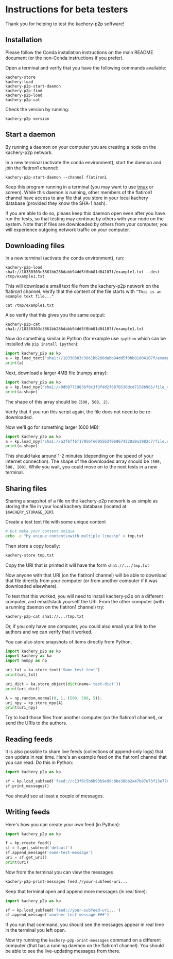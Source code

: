 # Instructions for beta testers

Thank you for helping to test the kachery-p2p software!

## Installation

Please follow the Conda installation instructions on the main README document (or the non-Conda instructions if you prefer).

Open a terminal and verify that you have the following commands available:

```
kachery-store
kachery-load
kachery-p2p-start-daemon
kachery-p2p-find
kachery-p2p-load
kachery-p2p-cat
```

Check the version by running:

```
kachery-p2p version
```

## Start a daemon

By running a daemon on your computer you are creating a node on the kachery-p2p network.

In a new terminal (activate the conda environment), start the daemon and join the flatiron1 channel:

```
kachery-p2p-start-daemon --channel flatiron1
```

Keep this program running in a terminal (you may want to use [tmux](https://github.com/tmux/tmux/wiki) or screen). While this daemon is running, other members of the flatiron1 channel have access to any file that you store in your local kachery database (provided they know the SHA-1 hash).

If you are able to do so, pleaes keep this daemon open even after you have run the tests, so that testing may continue by others with your node on the system. Note that if files are downloaded by others from your computer, you will experience outgoing network traffic on your computer.

## Downloading files

In a new terminal (activate the conda environment), run:

```
kachery-p2p-load sha1://18330303c3861bb286dabb94dd5f0bb81d04107f/example1.txt --dest /tmp/example1.txt
```

This will download a small text file from the kachery-p2p network on the flatiron1 channel. Verify that the content of the file starts with `"This is an example text file..."`

```
cat /tmp/example1.txt
```

Also verify that this gives you the same output:

```
kachery-p2p-cat sha1://18330303c3861bb286dabb94dd5f0bb81d04107f/example1.txt
```

Now do something similar in Python (for example use `ipython` which can be installed via `pip install ipython`):

```python
import kachery_p2p as kp
a = kp.load_text('sha1://18330303c3861bb286dabb94dd5f0bb81d04107f/example1.txt')
print(a)
```

Next, download a larger 4MB file (numpy array):

```python
import kachery_p2p as kp
a = kp.load_npy('sha1://0db97719836f0c3f3fdd2f8870530dcd7158b985/file_4MB.npy')
print(a.shape)
```

The shape of this array should be `(500, 500, 2)`.

Verify that if you run this script again, the file does not need to be re-downloaded.

Now we'll go for something larger (600 MB):

```python
import kachery_p2p as kp
a = kp.load_npy('sha1://a3f6ff6f17056fe6955b3f0b9674220a0a3982c7/file.npy?manifest=a79769fc3ed451d3ef45a48d8d1b5c03da0d5309')
print(a.shape)
```

This should take around 1-2 minutes (depending on the speed of your internet connection). The shape of the downloaded array should be `(500, 500, 100)`. While you wait, you could move on to the next tests in a new terminal.

## Sharing files

Sharing a snapshot of a file on the kachery-p2p network is as simple as storing the file in your local kachery database (located at `$KACHERY_STORAGE_DIR`).

Create a test text file with some unique content

```bash
# But make your content unique
echo -e "My unique content\nwith multiple lines\n" > tmp.txt
```

Then store a copy locally:

```bash
kachery-store tmp.txt
```

Copy the URI that is printed it will have the form `sha1://.../tmp.txt`

Now anyone with that URI (on the flatiron1 channel) will be able to download that file directly from your computer (or from another computer if it was downloaded elsewhere).

To test that this worked, you will need to install kachery-p2p on a different computer, and email/slack yourself the URI. From the other computer (with a running daemon on the flatiron1 channel) try:

```bash
kachery-p2p-cat sha1://.../tmp.txt
```

Or, if you only have one computer, you could also email your link to the authors and we can verify that it worked.

You can also store snapshots of items directly from Python.

```python
import kachery_p2p as kp
import kachery as ka
import numpy as np

uri_txt = ka.store_text('Some test text')
print(uri_txt)

uri_dict = ka.store_object(dict(name='test-dict'))
print(uri_dict)

A = np.random.normal(0, 1, (500, 500, 5));
uri_npy = kp.store_npy(A)
print(uri_npy)
```

Try to load those files from another computer (on the flatiron1 channel), or send the URIs to the authors.

## Reading feeds

It is also possible to share live feeds (collections of append-only logs) that can update in real time. Here's an example feed on the flatiron1 channel that you can read. Do this in Python:

```python
import kachery_p2p as kp

sf = kp.load_subfeed('feed://c13f6c5b6b93b9e99cbbe30bb2a47b87e73f13e7760026eb83b3c033f973a389/default')
sf.print_messages()
```

You should see at least a couple of messages.

## Writing feeds

Here's how you can create your own feed (in Python):

```python
import kachery_p2p as kp

f = kp.create_feed()
sf = f.get_subfeed('default')
sf.append_message('some-test-message')
uri = sf.get_uri()
print(uri)
```

Now from the terminal you can view the messages

```bash
kachery-p2p-print-messages feed://your-subfeed-uri...
```

Keep that terminal open and append more messages (in real time):

```python
import kachery_p2p as kp

sf = kp.load_subfeed('feed://your-subfeed-uri...')
sf.append_message('another-test-message ###')
```

If you run that command, you should see the messages appear in real time in the terminal you left open.

Now try running the `kachery-p2p-print-messages` command on a different computer (that has a running daemon on the flatiron1 channel). You should be able to see the live-updating messages from there.









